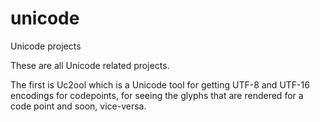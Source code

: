 # unicode
Unicode projects

These are all Unicode related projects.

The first is Uc2ool which is a Unicode tool for getting UTF-8 and UTF-16 encodings for codepoints, for seeing the glyphs
that are rendered for a code point and soon, vice-versa.
